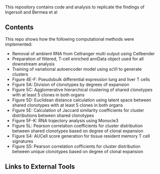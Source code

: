 
This repository contains code and analysis to replicate the findings of Ingersoll and Bermea et al
## Contents

This repo shows how the following computational methods were implemented:

* Removal of ambient RNA from Cellranger multi output using Cellbender
* Preparation of filtered, T-cell enriched annData object used for all downstream analysis
* Training of variational autoencoder model using scVI to generate clusters
* Figure 4E-F: Pseudobulk differential expression lung and liver T cells
* Figure 5A: Division of clonotypes by degrees of expansion
* Figure 5C: Agglomerative hierarchical clustering of shared clonotypes with at least 5 clones in both organs
* Figure 5D: Euclidean distance calculation using latent space between shared clonotypes with at least 5 clones in both organs
* Figure 5E: Calculation of Jaccard similarity coefficients for cluster distributions between shared clonotypes 
* Figure 5F-K: RNA trajectory analysis using Monocle3
* Figure 5L: Pearson correlation coefficients for cluster distribution between shared clonotypes based on degree of clonal expansion
* Figure S4: AUCell score generation for tissue resident memory T cell signatures
* Figure S5: Pearson correlation cofficients for cluster distribution between unique clonotypes based on degree of clonal expansion

## Links to External Tools

